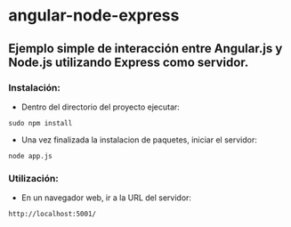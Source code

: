 # angular-node-express

## Ejemplo simple de interacción entre Angular.js y Node.js utilizando Express como servidor.



### Instalación:
- Dentro del directorio del proyecto ejecutar: 
```
sudo npm install
```

- Una vez finalizada la instalacion de paquetes, iniciar el servidor:
```
node app.js
```


### Utilización:
- En un navegador web, ir a la URL del servidor:
```
http://localhost:5001/
```
